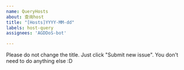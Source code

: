 ```yaml
---
name: QueryHosts
about: 查询host
title: "[Hosts]YYYY-MM-dd"
labels: host-query
assignees: 'AGDDoS-bot'

---
```


<!--
+ 建议在查询之前看看是否已经存在日期靠近的host，直接使用即可
+ 建议标题为`[Host]YYYY-MM-dd`，比如`[Hosts]2022-01-01`
-->

Please do not change the title. Just click "Submit new issue". You don't need to do anything else :D
